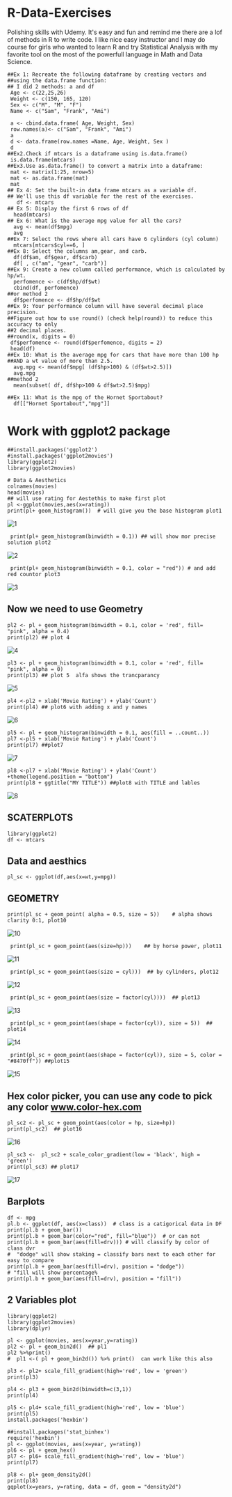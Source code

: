 #   R-Data-Exercises
   Polishing skills with Udemy. It's easy and fun and remind me there are a lof of methods in R to write code. 
   I like nice easy instructor and I may do course for girls who wanted to learn R  and try Statistical 
   Analysis with my favorite tool on the most of the powerfull language in Math and Data Science.
    
    ##Ex 1: Recreate the following dataframe by creating vectors and 
    ##using the data.frame function:
    ## I did 2 methods: a and df
     Age <- c(22,25,26)
     Weight <- c(150, 165, 120)
     Sex <- c("M", "M", "F")
     Name <- c("Sam", "Frank", "Ami")

     a <- cbind.data.frame( Age, Weight, Sex)
     row.names(a)<- c("Sam", "Frank", "Ami")
     a
     d <- data.frame(row.names =Name, Age, Weight, Sex )
     d
    ##Ex2.Check if mtcars is a dataframe using is.data.frame()
     is.data.frame(mtcars)
    ##Ex3.Use as.data.frame() to convert a matrix into a dataframe:
     mat <- matrix(1:25, nrow=5)
     mat <- as.data.frame(mat)
     mat
    ## Ex 4: Set the built-in data frame mtcars as a variable df. 
    ## We'll use this df variable for the rest of the exercises.
       df <- mtcars
    ## Ex 5: Display the first 6 rows of df
      head(mtcars)
    ## Ex 6: What is the average mpg value for all the cars?
      avg <- mean(df$mpg)
      avg
    ##Ex 7: Select the rows where all cars have 6 cylinders (cyl column)
      mtcars[mtcars$cyl==6, ]
    ##Ex 8: Select the columns am,gear, and carb.
      df(df$am, df$gear, df$carb)
      df[ , c("am", "gear", "carb")]
    ##Ex 9: Create a new column called performance, which is calculated by hp/wt.
      perfomence <- c(df$hp/df$wt)
      cbind(df, perfomence) 
    ##or method 2 
      df$perfomence <- df$hp/df$wt
    ##Ex 9: Your performance column will have several decimal place precision.
    ##Figure out how to use round() (check help(round)) to reduce this accuracy to only 
    ##2 decimal places.
    ##round(x, digits = 0)
     df$perfomence <- round(df$perfomence, digits = 2)
     head(df)
    ##Ex 10: What is the average mpg for cars that have more than 100 hp 
    ##AND a wt value of more than 2.5.
      avg.mpg <- mean(df$mpg[ (df$hp>100) & (df$wt>2.5)])
      avg.mpg
    ##method 2
      mean(subset( df, df$hp>100 & df$wt>2.5)$mpg)

    ##Ex 11: What is the mpg of the Hornet Sportabout?
      df[["Hornet Sportabout","mpg"]] 
      
# Work with ggplot2 package

    ##install.packages('ggplot2')
    #install.packages('ggplot2movies')
    library(ggplot2)
    library(ggplot2movies)

    # Data & Aesthetics
    colnames(movies)
    head(movies)
    ## will use rating for Aestethis to make first plot
    pl <-ggplot(movies,aes(x=rating))
    print(pl+ geom_histogram())  # will give you the base histogram plot1
 ![1](https://cloud.githubusercontent.com/assets/16123495/21574788/6c7329a0-ceae-11e6-8e63-03fd706dd534.png)
 
     print(pl+ geom_histogram(binwidth = 0.1)) ## will show mor precise solution plot2
 ![2](https://cloud.githubusercontent.com/assets/16123495/21574790/73dff024-ceae-11e6-9f65-1126d01cc7c6.png)
 
     print(pl+ geom_histogram(binwidth = 0.1, color = "red")) # and add red countor plot3
 ![3](https://cloud.githubusercontent.com/assets/16123495/21574791/73e22f2e-ceae-11e6-8c86-4fe7fad24d82.png)
 
## Now we need to use Geometry
    pl2 <- pl + geom_histogram(binwidth = 0.1, color = 'red', fill= "pink", alpha = 0.4)
    print(pl2) ## plot 4
![4](https://cloud.githubusercontent.com/assets/16123495/21574792/73e36b3c-ceae-11e6-8dc6-8728de01e2af.png)

    pl3 <- pl + geom_histogram(binwidth = 0.1, color = 'red', fill= "pink", alpha = 0)
    print(pl3) ## plot 5  alfa shows the trancparancy
![5](https://cloud.githubusercontent.com/assets/16123495/21574793/73e42f54-ceae-11e6-81b7-7ef1e69fe5a3.png)
       
    pl4 <-pl2 + xlab('Movie Rating') + ylab('Count')
    print(pl4) ## plot6 with adding x and y names
 ![6](https://cloud.githubusercontent.com/assets/16123495/21574794/73e6d02e-ceae-11e6-9bba-5537e838e97a.png)

    pl5 <- pl + geom_histogram(binwidth = 0.1, aes(fill = ..count..))
    pl7 <-pl5 + xlab('Movie Rating') + ylab('Count') 
    print(pl7) ##plot7
    
![7](https://cloud.githubusercontent.com/assets/16123495/21574795/73eaabea-ceae-11e6-8f32-ec8294230a44.png)
   
    pl8 <-pl7 + xlab('Movie Rating') + ylab('Count') +theme(legend.position = "bottom")
    print(pl8 + ggtitle("MY TITLE")) ##plot8 with TITLE and lables
![8](https://cloud.githubusercontent.com/assets/16123495/21575087/187d3cde-ceb6-11e6-9ea9-42a04a678258.png)



## SCATERPLOTS
    library(ggplot2)
    df <- mtcars

## Data and aesthics
    pl_sc <- ggplot(df,aes(x=wt,y=mpg))
## GEOMETRY
    print(pl_sc + geom_point( alpha = 0.5, size = 5))    # alpha shows clarity 0:1, plot10
 ![10](https://cloud.githubusercontent.com/assets/16123495/21574797/73f56328-ceae-11e6-9465-7d499c7d9148.png)   
   
     print(pl_sc + geom_point(aes(size=hp)))    ## by horse power, plot11
 ![11](https://cloud.githubusercontent.com/assets/16123495/21574798/73f8a060-ceae-11e6-9c4c-72877db0dd45.png)     
     
     print(pl_sc + geom_point(aes(size = cyl)))  ## by cylinders, plot12
 ![12](https://cloud.githubusercontent.com/assets/16123495/21574799/73f9152c-ceae-11e6-8157-0d007172d136.png)    
     
     print(pl_sc + geom_point(aes(size = factor(cyl))))  ## plot13
 ![13](https://cloud.githubusercontent.com/assets/16123495/21574800/73fc1948-ceae-11e6-89b0-d601f896d3d9.png)    
     
     print(pl_sc + geom_point(aes(shape = factor(cyl)), size = 5))  ## plot14
 ![14](https://cloud.githubusercontent.com/assets/16123495/21574801/73fe0442-ceae-11e6-9e67-5d2f5e2affd2.png)    

     print(pl_sc + geom_point(aes(shape = factor(cyl)), size = 5, color = "#8470ff")) ##plot15
 ![15](https://cloud.githubusercontent.com/assets/16123495/21574802/7406bd26-ceae-11e6-93a0-c8e09b886d91.png)    
      
## Hex color picker, you can use any code to pick any color www.color-hex.com

    pl_sc2 <- pl_sc + geom_point(aes(color = hp, size=hp))
    print(pl_sc2)  ## plot16
![16](https://cloud.githubusercontent.com/assets/16123495/21574803/74094da2-ceae-11e6-82b4-da664af2ece0.png)
    
    pl_sc3 <-  pl_sc2 + scale_color_gradient(low = 'black', high = 'green')
    print(pl_sc3) ## plot17
![17](https://cloud.githubusercontent.com/assets/16123495/21574804/740c2040-ceae-11e6-8c12-6e8e1d8b7d4c.png)

## Barplots
    df <- mpg
    pl.b <- ggplot(df, aes(x=class))  # class is a catigorical data in DF
    print(pl.b + geom_bar())
    print(pl.b + geom_bar(color="red", fill="blue"))  # or can not
    print(pl.b + geom_bar(aes(fill=drv))) # will classify by color of class dvr 
    #  "dodge" will show staking = classify bars next to each other for easy to compare
    print(pl.b + geom_bar(aes(fill=drv), position = "dodge"))
    # "fill will show percentage% 
    print(pl.b + geom_bar(aes(fill=drv), position = "fill"))


## 2 Variables plot
    library(ggplot2)
    library(ggplot2movies)
    library(dplyr)

    pl <- ggplot(movies, aes(x=year,y=rating))
    pl2 <- pl + geom_bin2d()  ## pl1
    pl2 %>%print()
    #  pl1 <-( pl + geom_bin2d()) %>% print()  can work like this also

    pl3 <- pl2+ scale_fill_gradient(high='red', low = 'green')
    print(pl3)
 
    pl4 <- pl3 + geom_bin2d(binwidth=c(3,1))
    print(pl4)
 
    pl5 <- pl4+ scale_fill_gradient(high='red', low = 'blue')
    print(pl5)
    install.packages('hexbin')

    ##install.packages('stat_binhex')
    require('hexbin')
    pl <- ggplot(movies, aes(x=year, y=rating))
    pl6 <- pl + geom_hex()
    pl7 <- pl6+ scale_fill_gradient(high='red', low = 'blue')
    print(pl7)

    pl8 <- pl+ geom_density2d()
    print(pl8)
    gqplot(x=years, y=rating, data = df, geom = "density2d")
